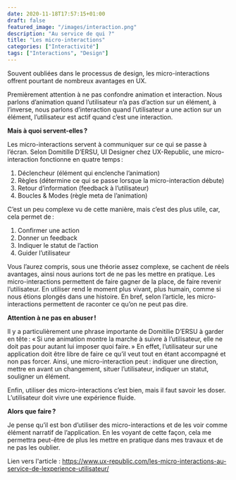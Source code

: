```yaml
---
date: 2020-11-18T17:57:15+01:00
draft: false
featured_image: "/images/interaction.png"
description: "Au service de qui ?"
title: "Les micro-interactions"
categories: ["Interactivité"]
tags: ["Interactions", "Design"]
---
```


Souvent oubliées dans le processus de design, les micro-interactions offrent pourtant de nombreux avantages en UX.

Premièrement attention à ne pas confondre animation et interaction. Nous parlons d’animation quand l’utilisateur n’a pas d’action sur un élément, à l’inverse, nous parlons d’interaction quand l’utilisateur a une action sur un élément, l’utilisateur est actif quand c’est une interaction.

**Mais à quoi servent-elles ?**

Les micro-interactions servent à communiquer sur ce qui se passe à l’écran. Selon Domitille D’ERSU, UI Designer chez UX-Republic, une micro-interaction fonctionne en quatre temps :
1. Déclencheur (élément qui enclenche l’animation)
2. Règles (détermine ce qui se passe lorsque la micro-interaction débute)
3. Retour d’information (feedback à l’utilisateur)
4. Boucles & Modes (règle meta de l’animation)

C’est un peu complexe vu de cette manière, mais c’est des plus utile, car, cela permet de :
1. Confirmer une action
2. Donner un feedback
3. Indiquer le statut de l’action
4. Guider l’utilisateur

Vous l’aurez compris, sous une théorie assez complexe, se cachent de réels avantages, ainsi nous aurions tort de ne pas les mettre en pratique. Les micro-interactions permettent de faire gagner de la place, de faire revenir l’utilisateur. En utiliser rend le moment plus vivant, plus humain, comme si nous étions plongés dans une histoire. En bref, selon l’article, les micro-interactions permettent de raconter ce qu’on ne peut pas dire.

**Attention à ne pas en abuser !**

Il y a particulièrement une phrase importante de Domitilie D’ERSU à garder en tête : « Si une animation montre la marche à suivre à l’utilisateur, elle ne doit pas pour autant lui imposer quoi faire. » 
En effet, l’utilisateur sur une application doit être libre de faire ce qu’il veut tout en étant accompagné et non pas forcer.
Ainsi, une micro-interaction peut : indiquer une direction, mettre en avant un changement, situer l’utilisateur, indiquer un statut, souligner un élément. 

Enfin, utiliser des micro-interactions c’est bien, mais il faut savoir les doser. L’utilisateur doit vivre une expérience fluide.

**Alors que faire ?**

Je pense qu’il est bon d’utiliser des micro-interactions et de les voir comme élément narratif de l’application. En les voyant de cette façon, cela me permettra peut-être de plus les mettre en pratique dans mes travaux et de ne pas les oublier.

Lien vers l'article : https://www.ux-republic.com/les-micro-interactions-au-service-de-lexperience-utilisateur/

